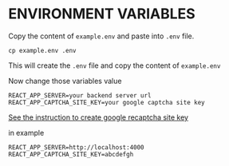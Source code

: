 # ENVIRONMENT VARIABLES

Copy the content of `example.env` and paste into `.env` file.
```
cp example.env .env
```
This will create the `.env` file and copy the content of `example.env`

Now change those variables value
```
REACT_APP_SERVER=your backend server url
REACT_APP_CAPTCHA_SITE_KEY=your google captcha site key
```
[See the instruction to create google recaptcha site key](https://github.com/entrptaher/experiment-scraper-testing-ground/blob/master/README.md#creating-the-site-key-for-google-recaptcha)

in example 
```
REACT_APP_SERVER=http://localhost:4000
REACT_APP_CAPTCHA_SITE_KEY=abcdefgh
```